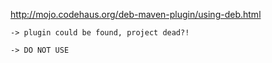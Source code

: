 http://mojo.codehaus.org/deb-maven-plugin/using-deb.html

    -> plugin could be found, project dead?!

    -> DO NOT USE
